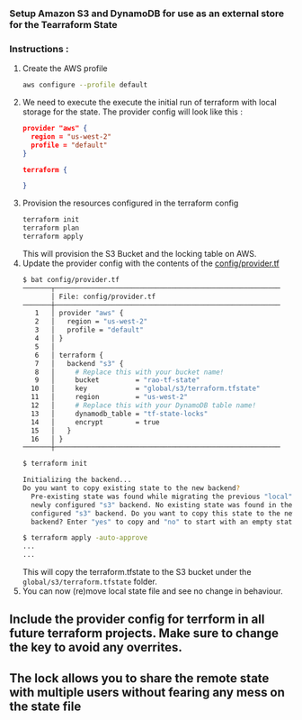 ###  Setup Amazon S3 and DynamoDB for use as an external store for the Tearraform State

### Instructions : 

1. Create the AWS profile 
    ```bash
    aws configure --profile default
    ```
1. We need to execute the execute the initial run of terraform with local storage for the state. The provider config will look like this : 
    ```json
    provider "aws" {
      region = "us-west-2"
      profile = "default"
    }
    
    terraform {
    
    }
    ```
1. Provision the resources configured in the terraform config
    ```bash
    terraform init 
    terraform plan
    terraform apply 
    ```
    This will provision the S3 Bucket and the locking table on AWS.
1. Update the provider config with the contents of the [config/provider.tf](config/provider.tf)
    ```bash
    $ bat config/provider.tf
    ───────┬────────────────────────────────────────────────────────
           │ File: config/provider.tf
    ───────┼────────────────────────────────────────────────────────
       1   │ provider "aws" {
       2   │   region = "us-west-2"
       3   │   profile = "default"
       4   │ }
       5   │ 
       6   │ terraform {
       7   │   backend "s3" {
       8   │     # Replace this with your bucket name!
       9   │     bucket         = "rao-tf-state"
      10   │     key            = "global/s3/terraform.tfstate"
      11   │     region         = "us-west-2"
      12   │     # Replace this with your DynamoDB table name!
      13   │     dynamodb_table = "tf-state-locks"
      14   │     encrypt        = true
      15   │   }
      16   │ }
    ───────┼────────────────────────────────────────────────────────
    ```
    ```bash
    $ terraform init 
    
    Initializing the backend...
    Do you want to copy existing state to the new backend?
      Pre-existing state was found while migrating the previous "local" backend to the
      newly configured "s3" backend. No existing state was found in the newly
      configured "s3" backend. Do you want to copy this state to the new "s3"
      backend? Enter "yes" to copy and "no" to start with an empty state.
    
    $ terraform apply -auto-approve
    ...
    ...
    ```
    This will copy the terraform.tfstate to the S3 bucket under the `global/s3/terraform.tfstate` folder.
1. You can now (re)move local state file and see no change in behaviour. 



## Include the provider config for terrform in all future terraform projects. Make sure to change the key to avoid any overrites. 

## The lock allows you to share the remote state with multiple users without fearing any mess on the state file